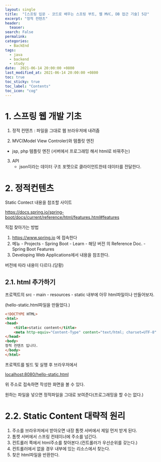 ```yaml
---
layout: single
title:  "[스프링 입문 - 코드로 배우는 스프링 부트, 웹 MVC, DB 접근 기술] 5강"
excerpt: "정적 컨텐츠"
header:
  teaser: 
search: False
permalink:
categories: 
  - BackEnd
tags:
  - java
  - backend
  - study
date:  2021-06-14 20:00:00 +0800
last_modified_at: 2021-06-14 20:00:00 +0800
toc: true
toc_sticky: true
toc_label: "Contents"
toc_icon: "cog"
---
```


# 1. 스프링 웹 개발 기초

1. 정적 컨텐츠 : 파일을 그대로 웹 브라우저에 내려줌

2. MVC(Model View Controler)와 템플릿 엔진
  - jsp, php 템플릿 엔진 (서버에서 프로그래밍 해서 html로 바꿔주는)

3. API
   - json이라는 데이터 구조 포멧으로 클라이언트한테 데이터를 전달한다.


# 2. 정적컨텐츠

Static Contect 내용을 참조할 사이트

https://docs.spring.io/spring-boot/docs/current/reference/html/features.html#features

직접 찾아가는 방법
1. https://www.spring.io 에 접속한다
2. 메뉴 - Projects - Spring Boot - Learn - 해당 버전 의 Reference Doc. - Spring Boot Features
3. Developing Web Applications에서 내용을 참조한다.

버전에 따라 내용이 다르다.(당황)

## 2.1. html 추가하기

프로젝트의 src - main - resources - static 내부에 아무 html파일이나 만들어보자.

(hello-static.html파일을 만들었다.)

```html
<!DOCTYPE HTML>
<html>
<head>
    <title>static content</title>
    <meta http-equiv="Content-Type" content="text/html; charset=UTF-8" />
</head>
<body>
정적 컨텐츠 입니다.
</body>
</html>
```

프로젝트를 빌드 및 실행 후 브라우저에서 

<localhost:8080/hello-static.html>

위 주소로 접속하면 작성한 화면을 볼 수 있다.

원하는 파일을 넣으면 정적파일을 그대로 보여준다(프로그래밍을 할 수는 없다.)

# 2.2. Static Content 대략적 원리

1. 주소를 브라우저에서 받아오면 내장 톰켓 서버에서 제일 먼저 받게 된다.
2. 톰켓 서버에서 스프링 컨테이너에 주소를 넘긴다.
3. 컨트롤러 쪽에서 html주소를 찾아본다.(컨트롤러가 우선순위를 갖는다.)
4. 컨트롤러에서 없을 경우 내부에 있는 리소스에서 찾는다.
5. 찾은 html파일을 반환한다.